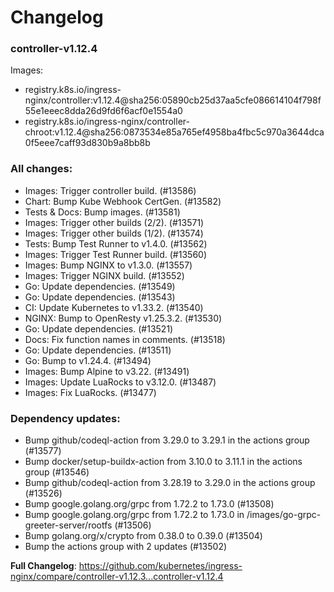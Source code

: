# Changelog

### controller-v1.12.4

Images:

* registry.k8s.io/ingress-nginx/controller:v1.12.4@sha256:05890cb25d37aa5cfe086614104f798f55e1eeec8dda26d9fd6f6acf0e1554a0
* registry.k8s.io/ingress-nginx/controller-chroot:v1.12.4@sha256:0873534e85a765ef4958ba4fbc5c970a3644dca0f5eee7caff93d830b9a8bb8b

### All changes:

* Images: Trigger controller build. (#13586)
* Chart: Bump Kube Webhook CertGen. (#13582)
* Tests & Docs: Bump images. (#13581)
* Images: Trigger other builds (2/2). (#13571)
* Images: Trigger other builds (1/2). (#13574)
* Tests: Bump Test Runner to v1.4.0. (#13562)
* Images: Trigger Test Runner build. (#13560)
* Images: Bump NGINX to v1.3.0. (#13557)
* Images: Trigger NGINX build. (#13552)
* Go: Update dependencies. (#13549)
* Go: Update dependencies. (#13543)
* CI: Update Kubernetes to v1.33.2. (#13540)
* NGINX: Bump to OpenResty v1.25.3.2. (#13530)
* Go: Update dependencies. (#13521)
* Docs: Fix function names in comments. (#13518)
* Go: Update dependencies. (#13511)
* Go: Bump to v1.24.4. (#13494)
* Images: Bump Alpine to v3.22. (#13491)
* Images: Update LuaRocks to v3.12.0. (#13487)
* Images: Fix LuaRocks. (#13477)

### Dependency updates:

* Bump github/codeql-action from 3.29.0 to 3.29.1 in the actions group (#13577)
* Bump docker/setup-buildx-action from 3.10.0 to 3.11.1 in the actions group (#13546)
* Bump github/codeql-action from 3.28.19 to 3.29.0 in the actions group (#13526)
* Bump google.golang.org/grpc from 1.72.2 to 1.73.0 (#13508)
* Bump google.golang.org/grpc from 1.72.2 to 1.73.0 in /images/go-grpc-greeter-server/rootfs (#13506)
* Bump golang.org/x/crypto from 0.38.0 to 0.39.0 (#13504)
* Bump the actions group with 2 updates (#13502)

**Full Changelog**: https://github.com/kubernetes/ingress-nginx/compare/controller-v1.12.3...controller-v1.12.4
